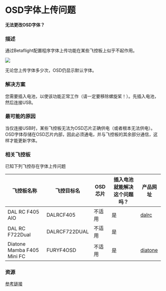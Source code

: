 # OSD字体上传问题

**无法更改OSD字体？**

### 描述

通过Betaflight配置程序字体上传功能在某些飞控板上似乎不起作用。

![](../.gitbook/assets/font-uploader-does-not-work.jpg) 

无论您上传字体多少次，OSD仍显示默认字体。

### 解决方案

您需要插入电池，以使该功能正常工作（请一定要移除螺旋桨！）。先插入电池，然后连接USB。

### 最可能的原因

当仅连接USB时，某些飞控板无法为OSD芯片正确供电（或者根本无法供电）。OSD字体存储在OSD芯片内部，因此必须通电，并与飞控板的其余部分通信，这样才能更新字体。

### 相关飞控板

已知下列飞控存在字体上传问题



| 飞控板名称                      | 飞控目标名         | OSD芯片 | 插入电池就能解决这个问题吗？ | 产品网址                                                                                                                                                   |
| -------------------------- | ------------- | ----- | -------------- | ------------------------------------------------------------------------------------------------------------------------------------------------------ |
| DAL RC F405 AIO            | DALRCF405     | 不适用   | 是              | [dalrc](http://www.dalrc.cn/DALRC/plus/view.php?aid=186)                                                                                               |
| DAL RC F722Dual            | DALRCF722DUAL | 不适用   | 是              |                                                                                                                                                        |
| Diatone Mamba F405 Mini FC | FURYF4OSD     | 不适用   | 是              | [diatone](https://www.diatoneusa.com/store/p574/MAMBA_F405\_Mini_Betaflight_Flight_Controller_F25\_25A\_2\_4S_DSHOT600\_FPV_Racing_Brushless_ESC.html) |

### 资源

[参考链接](https://github.com/betaflight/betaflight-configurator/issues/1301)
